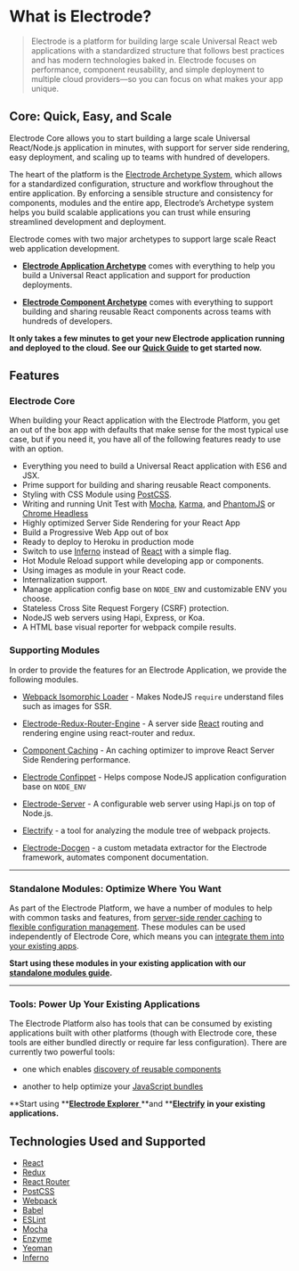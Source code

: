 # What is Electrode?

> Electrode is a platform for building large scale Universal React web applications with a standardized structure that follows best practices and has modern technologies baked in. Electrode focuses on performance, component reusability, and simple deployment to multiple cloud providers—so you can focus on what makes your app unique.

## Core: Quick, Easy, and Scale

Electrode Core allows you to start building a large scale Universal React/Node.js application in minutes, with support for server side rendering, easy deployment, and scaling up to teams with hundred of developers.

The heart of the platform is the [Electrode Archetype System](/docs/overview/what-are-archetypes.md), which allows for a standardized configuration, structure and workflow throughout the entire application. By enforcing a sensible structure and consistency for components, modules and the entire app, Electrode’s Archetype system helps you build scalable applications you can trust while ensuring streamlined development and deployment.

Electrode comes with two major archetypes to support large scale React web application development.

-   **[Electrode Application Archetype]** comes with everything to help you build a Universal React application and support for production deployments.

-   **[Electrode Component Archetype]** comes with everything to support building and sharing reusable React components across teams with hundreds of developers.

**It only takes a few minutes to get your new Electrode application running and deployed to the cloud. See our **[**Quick Guide**](/chapter1/quick-start/get-started.md)** to get started now.**

## Features

### Electrode Core

When building your React application with the Electrode Platform, you get an out of the box app with defaults that make sense for the most typical use case, but if you need it, you have all of the following features ready to use with an option.

-   Everything you need to build a Universal React application with ES6 and JSX.
-   Prime support for building and sharing reusable React components.
-   Styling with CSS Module using [PostCSS].
-   Writing and running Unit Test with [Mocha], [Karma], and [PhantomJS] or [Chrome Headless]
-   Highly optimized Server Side Rendering for your React App
-   Build a Progressive Web App out of box
-   Ready to deploy to Heroku in production mode
-   Switch to use [Inferno] instead of [React] with a simple flag.
-   Hot Module Reload support while developing app or components.
-   Using images as module in your React code.
-   Internalization support.
-   Manage application config base on `NODE_ENV` and customizable ENV you choose.
-   Stateless Cross Site Request Forgery (CSRF) protection.
-   NodeJS web servers using Hapi, Express, or Koa.
-   A HTML base visual reporter for webpack compile results.

### Supporting Modules

In order to provide the features for an Electrode Application, we provide the following modules.

-   [Webpack Isomorphic Loader] - Makes NodeJS `require` understand files such as images for SSR. 

-   [Electrode-Redux-Router-Engine] - A server side [React] routing and rendering engine using react-router and redux.

-   [Component Caching] - An caching optimizer to improve React Server Side Rendering performance.

-   [Electrode Confippet] - Helps compose NodeJS application configuration base on `NODE_ENV`

-   [Electrode-Server] - A configurable web server using Hapi.js on top of Node.js.

-   [Electrify] - a tool for analyzing the module tree of webpack projects.

-   [Electrode-Docgen] - a custom metadata extractor for the Electrode framework, automates component documentation. 

* * *

### Standalone Modules: Optimize Where You Want

As part of the Electrode Platform, we have a number of modules to help with common tasks and features, from [server-side render caching](/chapter1/advanced/stand-alone-modules/server-side-render-caching-+-profiling.md) to [flexible configuration management](/chapter1/advanced/stand-alone-modules/confippet.md). These modules can be used independently of Electrode Core, which means you can [integrate them into your existing apps](/chapter1/advanced/stand-alone-modules.md).

**Start using these modules in your existing application with our **[**standalone modules guide**](/chapter1/advanced/stand-alone-modules.md)**.**

* * *

### Tools: Power Up Your Existing Applications

The Electrode Platform also has tools that can be consumed by existing applications built with other platforms (though with Electrode core, these tools are either bundled directly or require far less configuration). There are currently two powerful tools:

-   one which enables [discovery of reusable components](/chapter1/advanced/powerful-electrode-tools/electrode-explorer.md)

-   another to help optimize your [JavaScript bundles](/chapter1/advanced/powerful-electrode-tools/electrify.md)

**Start using **[**Electrode Explorer** ](/chapter1/advanced/powerful-electrode-tools/electrode-explorer.md)**and **[**Electrify**](/chapter1/advanced/powerful-electrode-tools/electrify.md) **in your existing applications.**

## Technologies Used and Supported

-   [React]
-   [Redux]
-   [React Router]
-   [PostCSS]
-   [Webpack]
-   [Babel]
-   [ESLint]
-   [Mocha]
-   [Enzyme]
-   [Yeoman]
-   [Inferno]

[electrode-docgen]: https://github.com/electrode-io/electrode-docgen

[electrify]: https://github.com/electrode-io/electrify

[electrode-server]: https://github.com/electrode-io/electrode-server

[electrode confippet]: https://github.com/electrode-io/electrode-confippet

[component caching]: https://github.com/electrode-io/electrode-react-ssr-caching

[electrode-redux-router-engine]: https://github.com/electrode-io/electrode-redux-router-engine

[webpack isomorphic loader]: https://github.com/jchip/isomorphic-loader

[react]: https://facebook.github.io/react/index.html

[redux]: http://redux.js.org/docs/basics/UsageWithReact.html

[react router]: https://reacttraining.com/react-router/

[webpack]: https://webpack.github.io/docs/motivation.html

[babel]: https://babeljs.io/

[eslint]: http://eslint.org/

[mocha]: https://mochajs.org/

[enzyme]: https://github.com/airbnb/enzyme

[yeoman]: http://yeoman.io/

[karma]: https://karma-runner.github.io/1.0/index.html

[chrome headless]: https://chromium.googlesource.com/chromium/src/+/lkgr/headless/README.md

[phantomjs]: http://phantomjs.org/

[postcss]: https://github.com/postcss/postcss

[electrode archetype system]: /chapter1/quick-start/what-are-archetypes.md

[electrode component archetype]: https://github.com/electrode-io/electrode/tree/master/packages/electrode-archetype-react-component

[electrode application archetype]: https://github.com/electrode-io/electrode/tree/master/packages/electrode-archetype-react-app

[inferno]: https://infernojs.org/
